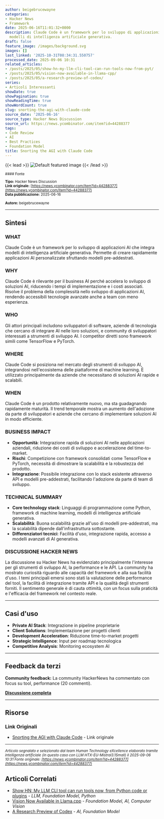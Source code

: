 ```yaml
---
author: beigebrucewayne
categories:
- Hacker News
- Framework
date: 2025-06-16T11:01:32+0000
description: Claude Code è un framework per lo sviluppo di applicazioni AI che integra
  modelli di intelligenza artificiale generativa.
draft: false
feature_image: /images/background.svg
images: []
last_linked: '2025-10-31T08:34:31.550757'
processed_date: 2025-09-06 10:31
related_articles:
- /posts/2025/05/show-hn-my-llm-cli-tool-can-run-tools-now-from-pyt/
- /posts/2025/05/vision-now-available-in-llama-cpp/
- /posts/2025/05/a-research-preview-of-codex/
series:
- Articoli Interessanti
showDate: true
showPagination: true
showReadingTime: true
showWordCount: true
slug: snorting-the-agi-with-claude-code
source_date: '2025-06-16'
source_type: Hacker News Discussion
source_url: https://news.ycombinator.com/item?id=44288377
tags:
- Code Review
- AI
- Best Practices
- Foundation Model
title: Snorting the AGI with Claude Code
---
```


{{< lead >}}
![Default featured image](/images/background.svg)
{{< /lead >}}

<small>
#### Fonte

**Tipo:** Hacker News Discussion  
**Link originale:** [https://news.ycombinator.com/item?id=44288377](https://news.ycombinator.com/item?id=44288377)  
**Data pubblicazione:** 2025-06-16

**Autore:** beigebrucewayne</small>

---

## Sintesi

### **WHAT**
Claude Code è un framework per lo sviluppo di applicazioni AI che integra modelli di intelligenza artificiale generativa. Permette di creare rapidamente applicazioni AI personalizzate sfruttando modelli pre-addestrati.

### **WHY**
Claude Code è rilevante per il business AI perché accelera lo sviluppo di soluzioni AI, riducendo i tempi di implementazione e i costi associati. Risolve il problema della complessità nello sviluppo di applicazioni AI, rendendo accessibili tecnologie avanzate anche a team con meno esperienza.

### **WHO**
Gli attori principali includono sviluppatori di software, aziende di tecnologia che cercano di integrare AI nelle loro soluzioni, e community di sviluppatori interessati a strumenti di sviluppo AI. I competitor diretti sono framework simili come TensorFlow e PyTorch.

### **WHERE**
Claude Code si posiziona nel mercato degli strumenti di sviluppo AI, integrandosi nell'ecosistema delle piattaforme di machine learning. È utilizzato principalmente da aziende che necessitano di soluzioni AI rapide e scalabili.

### **WHEN**
Claude Code è un prodotto relativamente nuovo, ma sta guadagnando rapidamente maturità. Il trend temporale mostra un aumento dell'adozione da parte di sviluppatori e aziende che cercano di implementare soluzioni AI in modo efficiente.

### **BUSINESS IMPACT**
- **Opportunità**: Integrazione rapida di soluzioni AI nelle applicazioni aziendali, riduzione dei costi di sviluppo e accelerazione del time-to-market.
- **Rischi**: Competizione con framework consolidati come TensorFlow e PyTorch, necessità di dimostrare la scalabilità e la robustezza del prodotto.
- **Integrazione**: Possibile integrazione con lo stack esistente attraverso API e modelli pre-addestrati, facilitando l'adozione da parte di team di sviluppo.

### **TECHNICAL SUMMARY**
- **Core technology stack**: Linguaggi di programmazione come Python, framework di machine learning, modelli di intelligenza artificiale generativa.
- **Scalabilità**: Buona scalabilità grazie all'uso di modelli pre-addestrati, ma la scalabilità dipende dall'infrastruttura sottostante.
- **Differenziatori tecnici**: Facilità d'uso, integrazione rapida, accesso a modelli avanzati di AI generativa.

### **DISCUSSIONE HACKER NEWS**
La discussione su Hacker News ha evidenziato principalmente l'interesse per gli strumenti di sviluppo AI, la performance e le API. La community ha mostrato curiosità riguardo alle capacità del framework e alla sua facilità d'uso. I temi principali emersi sono stati la valutazione delle performance del tool, la facilità di integrazione tramite API e la qualità degli strumenti forniti. Il sentimento generale è di cauta ottimità, con un focus sulla praticità e l'efficacia del framework nel contesto reale.

---

## Casi d'uso

- **Private AI Stack**: Integrazione in pipeline proprietarie
- **Client Solutions**: Implementazione per progetti clienti
- **Development Acceleration**: Riduzione time-to-market progetti
- **Strategic Intelligence**: Input per roadmap tecnologica
- **Competitive Analysis**: Monitoring ecosystem AI

---

## Feedback da terzi

**Community feedback:** La community HackerNews ha commentato con focus su tool, performance (20 commenti).

**[Discussione completa](https://news.ycombinator.com/item?id=44288377)**

---


## Risorse

### Link Originali
- [Snorting the AGI with Claude Code](https://news.ycombinator.com/item?id=44288377) - Link originale


---

*<small>Articolo segnalato e selezionato dal team Human Technology eXcellence elaborato tramite intelligenza artificiale (in questo caso con LLM HTX-EU-Mistral3.1Small) il 2025-09-06 10:31
Fonte originale: [https://news.ycombinator.com/item?id=44288377](https://news.ycombinator.com/item?id=44288377)</small>*

## Articoli Correlati

- [Show HN: My LLM CLI tool can run tools now, from Python code or plugins](/posts/2025/05/show-hn-my-llm-cli-tool-can-run-tools-now-from-pyt/) - *LLM, Foundation Model, Python*
- [Vision Now Available in Llama.cpp](/posts/2025/05/vision-now-available-in-llama-cpp/) - *Foundation Model, AI, Computer Vision*
- [A Research Preview of Codex](/posts/2025/05/a-research-preview-of-codex/) - *AI, Foundation Model*